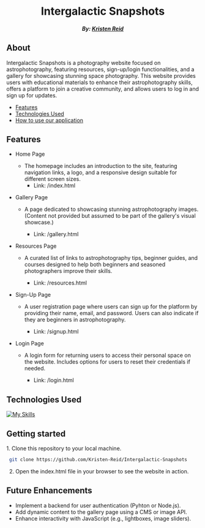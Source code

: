 <h1 align="center"> Intergalactic Snapshots</h1> 

<h5 align="center">By: <a href="https://github.com/Kristen-Reid">Kristen Reid</a> </h5>

<h2>About</h2>
Intergalactic Snapshots is a photography website focused on astrophotography, featuring resources, sign-up/login functionalities, and a gallery for showcasing stunning space photography. This website provides users with educational materials to enhance their astrophotography skills, offers a platform to join a creative community, and allows users to log in and sign up for updates.

   - [Features](#features)
   - [Technologies Used](#tech)
   - [How to use our application](#howto)

<h2>Features</h2>

- Home Page
    * The homepage includes an introduction to the site, featuring navigation links, a logo, and a responsive design suitable for different screen sizes.
        * Link: /index.html

- Gallery Page
    * A page dedicated to showcasing stunning astrophotography images. (Content not provided but assumed to be part of the gallery's visual showcase.)

        * Link: /gallery.html

- Resources Page
    * A curated list of links to astrophotography tips, beginner guides, and courses designed to help both beginners and seasoned photographers improve their skills.

      * Link: /resources.html

- Sign-Up Page
    * A user registration page where users can sign up for the platform by providing their name, email, and password. Users can also indicate if they are beginners in astrophotography.

      * Link: /signup.html

- Login Page
    * A login form for returning users to access their personal space on the website. Includes options for users to reset their credentials if needed.

      * Link: /login.html

<h2>Technologies Used</h2>

[![My Skills](https://skillicons.dev/icons?i=html,css)](https://skillicons.dev)


<h2>Getting started</h2>
1. Clone this repository to your local machine.
  
  ```bash
   git clone https://github.com/Kristen-Reid/Intergalactic-Snapshots
   ```

2. Open the index.html file in your browser to see the website in action.


<h2>Future Enhancements</h2>

- Implement a backend for user authentication (Pyhton or Node.js).
- Add dynamic content to the gallery page using a CMS or image API.
- Enhance interactivity with JavaScript (e.g., lightboxes, image sliders).
